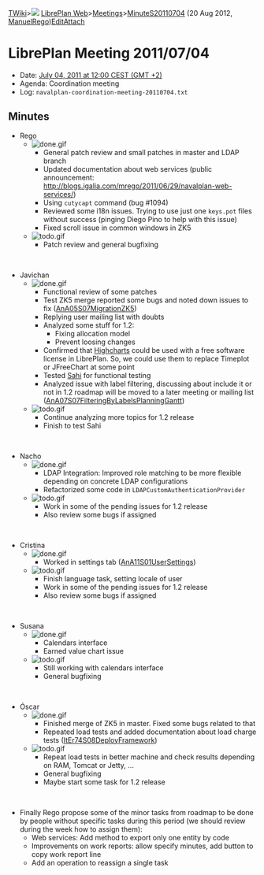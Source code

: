 [TWiki](Main_WebHome)&gt;![](/twiki/pub/TWiki/TWikiDocGraphics/web-bg-small.gif) [LibrePlan Web](LibrePlan_WebHome)&gt;[Meetings](LibrePlan_Meetings)&gt;[MinuteS20110704](LibrePlan_MinuteS20110704 "Topic revision: 2 (20 Aug 2012 - 09:52:56)") (20 Aug 2012, [ManuelRego](Main_ManuelRego))[Edit](LibrePlan_MinuteS20110704?t=1520343713 "Edit this topic text")[Attach](/twiki/bin/attach/LibrePlan/MinuteS20110704 "Attach an image or document to this topic")  

 LibrePlan Meeting 2011/07/04
=============================

-   Date: [July 04, 2011 at 12:00 CEST (GMT +2)](http://www.timeanddate.com/worldclock/fixedtime.html?day=04&month=7&year=2011&hour=12&min=0&sec=0&p1=48)
-   Agenda: Coordination meeting
-   Log: `navalplan-coordination-meeting-20110704.txt`

 Minutes
--------

-   Rego
    -   ![done.gif](/twiki/pub/TWiki/TWikiDocGraphics/done.gif)
        -   General patch review and small patches in master and LDAP branch
        -   Updated documentation about web services (public announcement: <http://blogs.igalia.com/mrego/2011/06/29/navalplan-web-services/>)
        -   Using `cutycapt` command (bug \#1094)
        -   Reviewed some i18n issues. Trying to use just one `keys.pot` files without success (pinging Diego Pino to help with this issue)
        -   Fixed scroll issue in common windows in ZK5
    -   ![todo.gif](/twiki/pub/TWiki/TWikiDocGraphics/todo.gif)
        -   Patch review and general bugfixing

&nbsp;

-   Javichan
    -   ![done.gif](/twiki/pub/TWiki/TWikiDocGraphics/done.gif)
        -   Functional review of some patches
        -   Test ZK5 merge reported some bugs and noted down issues to fix ([AnA05S07MigrationZK5](LibrePlan_AnA05S07MigrationZK5))
        -   Replying user mailing list with doubts
        -   Analyzed some stuff for 1.2:
            -   Fixing allocation model
            -   Prevent loosing changes
        -   Confirmed that [Highcharts](http://www.highcharts.com/) could be used with a free software license in LibrePlan. So, we could use them to replace Timeplot or JFreeChart at some point
        -   Tested [Sahi](http://sahi.co.in/w/) for functional testing
        -   Analyzed issue with label filtering, discussing about include it or not in 1.2 roadmap will be moved to a later meeting or mailing list ([AnA07S07FilteringByLabelsPlanningGantt](LibrePlan_AnA07S07FilteringByLabelsPlanningGantt))
    -   ![todo.gif](/twiki/pub/TWiki/TWikiDocGraphics/todo.gif)
        -   Continue analyzing more topics for 1.2 release
        -   Finish to test Sahi

&nbsp;

-   Nacho
    -   ![done.gif](/twiki/pub/TWiki/TWikiDocGraphics/done.gif)
        -   LDAP Integration: Improved role matching to be more flexible depending on concrete LDAP configurations
        -   Refactorized some code in `LDAPCustomAuthenticationProvider`
    -   ![todo.gif](/twiki/pub/TWiki/TWikiDocGraphics/todo.gif)
        -   Work in some of the pending issues for 1.2 release
        -   Also review some bugs if assigned

&nbsp;

-   Cristina
    -   ![done.gif](/twiki/pub/TWiki/TWikiDocGraphics/done.gif)
        -   Worked in settings tab ([AnA11S01UserSettings](LibrePlan_AnA11S01UserSettings))
    -   ![todo.gif](/twiki/pub/TWiki/TWikiDocGraphics/todo.gif)
        -   Finish language task, setting locale of user
        -   Work in some of the pending issues for 1.2 release
        -   Also review some bugs if assigned

&nbsp;

-   Susana
    -   ![done.gif](/twiki/pub/TWiki/TWikiDocGraphics/done.gif)
        -   Calendars interface
        -   Earned value chart issue
    -   ![todo.gif](/twiki/pub/TWiki/TWikiDocGraphics/todo.gif)
        -   Still working with calendars interface
        -   General bugfixing

&nbsp;

-   Óscar
    -   ![done.gif](/twiki/pub/TWiki/TWikiDocGraphics/done.gif)
        -   Finished merge of ZK5 in master. Fixed some bugs related to that
        -   Repeated load tests and added documentation about load charge tests ([ItEr74S08DeployFramework](LibrePlan_ItEr74S08DeployFramework))
    -   ![todo.gif](/twiki/pub/TWiki/TWikiDocGraphics/todo.gif)
        -   Repeat load tests in better machine and check results depending on RAM, Tomcat or Jetty, ...
        -   General bugfixing
        -   Maybe start some task for 1.2 release

&nbsp;

-   Finally Rego propose some of the minor tasks from roadmap to be done by people without specific tasks during this period (we should review during the week how to assign them):
    -   Web services: Add method to export only one entity by code
    -   Improvements on work reports: allow specify minutes, add button to copy work report line
    -   Add an operation to reassign a single task
